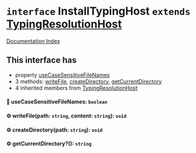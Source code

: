 # `interface` InstallTypingHost `extends` [TypingResolutionHost](../interface.TypingResolutionHost/README.md)

[Documentation Index](../README.md)

## This interface has

- property [useCaseSensitiveFileNames](#-usecasesensitivefilenames-boolean)
- 3 methods:
[writeFile](#-writefilepath-string-content-string-void),
[createDirectory](#-createdirectorypath-string-void),
[getCurrentDirectory](#-getcurrentdirectory-string)
- 4 inherited members from [TypingResolutionHost](../interface.TypingResolutionHost/README.md)


#### 📄 useCaseSensitiveFileNames: `boolean`



#### ⚙ writeFile(path: `string`, content: `string`): `void`



#### ⚙ createDirectory(path: `string`): `void`



#### ⚙ getCurrentDirectory?(): `string`




